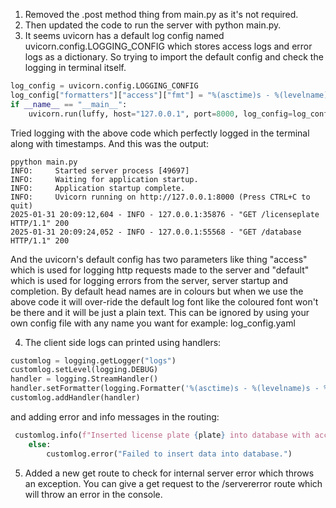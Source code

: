 1. Removed the .post method thing from main.py as it's not required.
2. Then updated the code to run the server with python main.py.
3. It seems uvicorn has a default log config named uvicorn.config.LOGGING_CONFIG which stores access logs and error logs as a dictionary. So trying to import the default config and check the logging in terminal itself.  
```python
log_config = uvicorn.config.LOGGING_CONFIG
log_config["formatters"]["access"]["fmt"] = "%(asctime)s - %(levelname)s - %(message)s"
if __name__ == "__main__":
    uvicorn.run(luffy, host="127.0.0.1", port=8000, log_config=log_config)

```

Tried logging with the above code which perfectly logged in the terminal along with timestamps. 
And this was the output: 
```
ppython main.py
INFO:     Started server process [49697]
INFO:     Waiting for application startup.
INFO:     Application startup complete.
INFO:     Uvicorn running on http://127.0.0.1:8000 (Press CTRL+C to quit)
2025-01-31 20:09:12,604 - INFO - 127.0.0.1:35876 - "GET /licenseplate HTTP/1.1" 200
2025-01-31 20:09:24,052 - INFO - 127.0.0.1:55568 - "GET /database HTTP/1.1" 200

```

And the uvicorn's default config has two parameters like thing "access" which is used for logging http requests made to the server and "default" which is used for logging errors from the server, server startup and completion. By default head names are in colours but when we use the above code it will over-ride the default log font like the coloured font won't be there and it will be just a plain text. This can be ignored by using your own config file with any name you want for example: log_config.yaml 

4. The client side logs can printed using handlers: 
 
 ```python
customlog = logging.getLogger("logs")
customlog.setLevel(logging.DEBUG)
handler = logging.StreamHandler()
handler.setFormatter(logging.Formatter('%(asctime)s - %(levelname)s - %(message)s'))
customlog.addHandler(handler)

```

and adding error and info messages in the routing:
```python
 customlog.info(f"Inserted license plate {plate} into database with accuracy {accuracy}%.")
    else:
        customlog.error("Failed to insert data into database.")

```

5. Added a new get route to check for internal server error which throws an exception. You can give a get request to the /servererror route which will throw an error in the console.   







